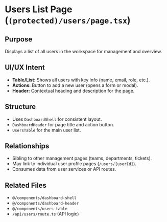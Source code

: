 # Users List Page (`(protected)/users/page.tsx`)

## Purpose
Displays a list of all users in the workspace for management and overview.

## UI/UX Intent
- **Table/List:** Shows all users with key info (name, email, role, etc.).
- **Actions:** Button to add a new user (opens a form or modal).
- **Header:** Contextual heading and description for the page.

## Structure
- Uses `DashboardShell` for consistent layout.
- `DashboardHeader` for page title and action button.
- `UsersTable` for the main user list.

## Relationships
- Sibling to other management pages (teams, departments, tickets).
- May link to individual user profile pages (`/users/[userId]`).
- Consumes data from user services or API routes.

## Related Files
- `@/components/dashboard-shell`
- `@/components/dashboard-header`
- `@/components/users-table`
- `/api/users/route.ts` (API logic) 